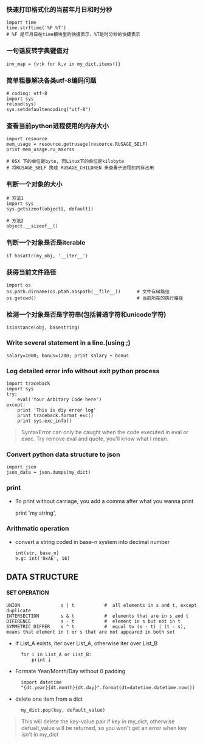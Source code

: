 ### 快速打印格式化的当前年月日和时分秒
    import time
    time.strftime('%F %T')
    # %F 是年月日在time模块里的快捷表示，%T是时分秒的快捷表示

### 一句话反转字典键值对
    inv_map = {v:k for k,v in my_dict.items()}

### 简单粗暴解决各类utf-8编码问题

    # coding: utf-8
    import sys
    reload(sys)
    sys.setdefaultencoding("utf-8")


### 查看当前python进程使用的内存大小
    import resource
    mem_usage = resource.getrusage(resource.RUSAGE_SELF)
    print mem_usage.ru_maxrss

    # OSX 下的单位是byte, 而Linux下的单位是kilobyte
    # 将RUSAGE_SELF 换成 RUSAGE_CHILDREN 来查看子进程的内存占用

### 判断一个对象的大小
    # 方法1
    import sys
    sys.getsizeof(object[, default])

    # 方法2
    object.__sizeof__()

### 判断一个对象是否是iterable
    if hasattr(my_obj, '__iter__')


### 获得当前文件路径
    import os
    os.path.dirname(os.ptah.abspath(__file__))      # 文件存储路径
    os.getcwd()                                     # 当前所在的执行路径

### 检测一个对象是否是字符串(包括普通字符和unicode字符)

    isinstance(obj, basestring)

### Write several statement in a line.(using ;)

    salary=1000; bonus=1200; print salary + bonus


### Log detailed error info without exit python process

    import traceback
    import sys
    try:
        eval('Your Arbitary Code here')
    except:
        print 'This is diy error log'
        print traceback.format_exc()
        print sys.exc_info()

> SyntaxError can only be caught when the code executed in eval or exec. Try remove eval and quote, you'll know what I mean.

### Convert python data structure to json

    import json
    json_data = json.dumps(my_dict)


### print ###

* To print without carriage, you add a comma after what you wanna print

    print 'my string',


### Arithmatic operation ###

* convert a string coded in base-n system into decimal number

      int(str, base_n)
      e.g: int('0xAE', 16)



## DATA STRUCTURE ##


#### SET OPERATION ####

    UNION               s | t           #  all elements in s and t, except duplicate
    INTERSECTION        s & t           #  elements that are in s and t
    DIFERENCE           s - t           #  element in s but not in t
    SYMMETRIC_DIFFER    s ^ t           #  equal to (s - t) | (t - s), means that element in t or s that are not appeared in both set



* if List_A exists, iter over List_A, otherwise iter over List_B

        for i in List_A or List_B:
            print i

* Formate Year/Month/Day without 0 padding

        import datetime
        "{dt.year}{dt.month}{dt.day}".format(dt=datetime.datetime.now())

* delete one item from a dict

        my_dict.pop(key, default_value)

>   This will delete the key-value pair if key in my_dict, otherwise defualt_value will be returned, so you won't get an error when key isn't in my_dict

